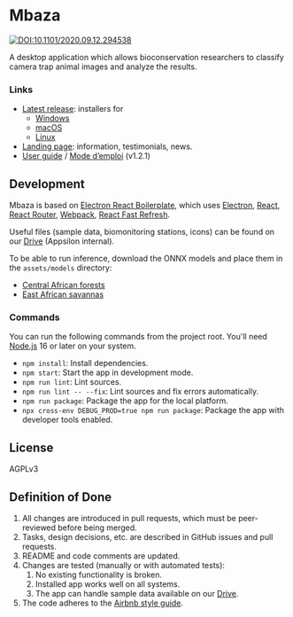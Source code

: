 # Mbaza

[![DOI:10.1101/2020.09.12.294538](https://zenodo.org/badge/DOI/10.1101/2020.09.12.294538.svg)](https://doi.org/10.1101/2020.09.12.294538)

A desktop application which allows bioconservation researchers
to classify camera trap animal images and analyze the results.

### Links

* [Latest release](https://github.com/Appsilon/mbaza/releases/latest): installers for
    * [Windows](https://github.com/Appsilon/mbaza/releases/download/v2.0.0/Mbaza.AI.Setup.2.0.0.exe)
    * [macOS](https://github.com/Appsilon/mbaza/releases/download/v2.0.0/Mbaza.AI-2.0.0-arm64.dmg)
    * [Linux](https://github.com/Appsilon/mbaza/releases/download/v2.0.0/Mbaza.AI-2.0.0.AppImage)
* [Landing page](https://appsilon.com/data-for-good/mbaza-ai/):
information, testimonials, news.
* [User guide](https://github.com/Appsilon/mbaza/releases/download/v1.2.1/Mbaza.AI.user.guide.v1-2-1.EN.pdf)
/ [Mode d’emploi](https://github.com/Appsilon/mbaza/releases/download/v1.2.1/Mbaza.AI.user.guide.v1-2-1.FR.pdf) (v1.2.1)

## Development

Mbaza is based on [Electron React Boilerplate](https://github.com/electron-react-boilerplate/electron-react-boilerplate),
which uses
[Electron](https://electron.atom.io/),
[React](https://facebook.github.io/react/),
[React Router](https://github.com/reactjs/react-router),
[Webpack](https://webpack.js.org/),
[React Fast Refresh](https://www.npmjs.com/package/react-refresh).

Useful files (sample data, biomonitoring stations, icons)
can be found on our [Drive](https://drive.google.com/drive/folders/1eQWuf5WCT429xogQ2HiZqapehvweAtxP) (Appsilon internal).

To be able to run inference,
download the ONNX models and place them in the `assets/models` directory:
* [Central African forests](https://drive.google.com/file/d/1HHmUdq5kUib2e05YgtBQGyS-146-Q5S5/view)
* [East African savannas](https://drive.google.com/file/d/1UeJ4nIv_uORhmYqRGAKRjmcG39gTcBKn/view)

### Commands

You can run the following commands from the project root.
You'll need [Node.js](https://nodejs.org/en/) 16 or later on your system.

* `npm install`: Install dependencies.
* `npm start`: Start the app in development mode.
* `npm run lint`: Lint sources.
* `npm run lint -- --fix`: Lint sources and fix errors automatically.
* `npm run package`: Package the app for the local platform.
* `npx cross-env DEBUG_PROD=true npm run package`: Package the app with developer tools enabled.

## License

AGPLv3

## Definition of Done

1. All changes are introduced in pull requests,
which must be peer-reviewed before being merged.
2. Tasks, design decisions, etc. are described in GitHub issues and pull requests.
3. README and code comments are updated.
4. Changes are tested (manually or with automated tests):
    1. No existing functionality is broken.
    2. Installed app works well on all systems.
    3. The app can handle sample data available on our
    [Drive](https://drive.google.com/drive/folders/1eQWuf5WCT429xogQ2HiZqapehvweAtxP).
5. The code adheres to the [Airbnb style guide](https://github.com/airbnb/javascript).
